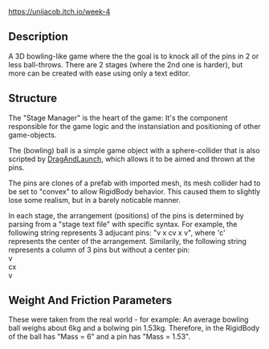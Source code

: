 https://unijacob.itch.io/week-4

## Description
A 3D bowling-like game where the the goal is to knock all of the pins in 2 or less ball-throws. There are 2 stages (where the 2nd one is harder), 
but more can be created with ease using only a text editor.

## Structure
The "Stage Manager" is the heart of the game: It's the component responsible for the game logic and the instansiation and positioning of other game-objects.

The (bowling) ball is a simple game object with a sphere-collider that is also scripted by [DragAndLaunch](https://github.com/UniJacob/Week4/blob/main/Assets/Scripts/DragAndLaunch.cs), which allows it to be aimed and thrown at the pins.

The pins are clones of a prefab with imported mesh, its mesh collider had to be set to "convex" to allow RigidBody behavior. This caused them to slightly
lose some realism, but in a barely noticable manner.

In each stage, the arrangement (positions) of the pins is determined by parsing from a "stage text file" with specific syntax. For example, the following string represents 3 adjucant pins: "v x cv x v", where 'c' represents the center of the arrangement. Similarily, the following string represents a column of 3 pins but without a center pin: <br />v<br />cx<br />v

## Weight And Friction Parameters
These were taken from the real world - for example: An average bowling ball weighs about 6kg and a bolwing pin 1.53kg. Therefore, in the RigidBody of the ball has "Mass = 6" and a pin has "Mass = 1.53".

